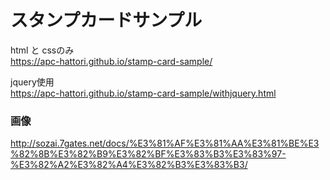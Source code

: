# スタンプカードサンプル

html と cssのみ  
https://apc-hattori.github.io/stamp-card-sample/

jquery使用  
https://apc-hattori.github.io/stamp-card-sample/withjquery.html

### 画像

http://sozai.7gates.net/docs/%E3%81%AF%E3%81%AA%E3%81%BE%E3%82%8B%E3%82%B9%E3%82%BF%E3%83%B3%E3%83%97-%E3%82%A2%E3%82%A4%E3%82%B3%E3%83%B3/
